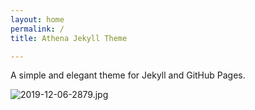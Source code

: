 ```yaml
---
layout: home
permalink: /
title: Athena Jekyll Theme

---
```

A simple and elegant theme for Jekyll and GitHub Pages.

![2019-12-06-2879.jpg](https://conceptengineai.github.io/cerulean_limner/assets/2019-12-06-2879.jpg)


